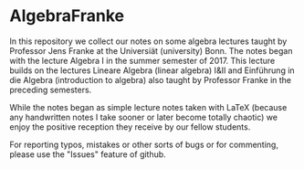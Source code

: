 # AlgebraFranke
In this repository we collect our notes on some algebra lectures taught by Professor Jens Franke at the Universiät (university) Bonn. The notes began with the lecture Algebra I in the summer semester of 2017. This lecture builds on the lectures Lineare Algebra (linear algebra) I&II and Einführung in die Algebra (introduction to algebra) also taught by Professor Franke in the preceding semesters. 

While the notes began as simple lecture notes taken with LaTeX (because any handwritten notes I take sooner or later become totally chaotic) we enjoy the positive reception they receive by our fellow students. 

For reporting typos, mistakes or other sorts of bugs or for commenting, please use the "Issues" feature of github.
